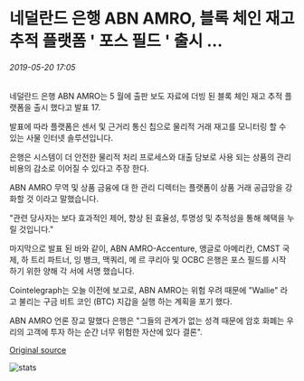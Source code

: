 # 네덜란드 은행 ABN AMRO, 블록 체인 재고 추적 플랫폼 ' 포스 필드 ' 출시 ...

###### 2019-05-20 17:05

네덜란드 은행 ABN AMRO는 5 월에 출판 보도 자료에 더빙 된 블록 체인 재고 추적 플랫폼을 출시 했다고 발표 17.

발표에 따라 플랫폼은 센서 및 근거리 통신 칩으로 물리적 거래 재고를 모니터링 할 수 있는 사물 인터넷 솔루션입니다.

은행은 시스템이 더 안전한 물리적 처리 프로세스와 대출 담보로 사용 되는 상품의 관리 비용의 감소로 이어질 수 있다고 주장 한다.

ABN AMRO 무역 및 상품 금융에 대 한 관리 디렉터는 플랫폼이 상품 거래 공급망을 강화할 것 이라고 말했습니다.

"관련 당사자는 보다 효과적인 제어, 향상 된 효율성, 투명성 및 추적성을 통해 혜택을 누릴 것입니다."

마지막으로 발표 된 바와 같이, ABN AMRO-Accenture, 앵글로 아메리칸, CMST 국제, 하 트리 파트너, 잉 뱅크, 맥쿼리, 메 르 쿠리아 및 OCBC 은행은 포스 필드를 시작 하기 위한 양해 각 서에 서명 했습니다.

Cointelegraph는 오늘 이전에 보고로, ABN AMRO는 위험 우려 때문에 "Wallie" 라고 불리는 구금 비트 코인 (BTC) 지갑을 실행 하는 계획을 포기 했다.

ABN AMRO 언론 장교 말했다 은행은 "그들의 관계가 없는 성격 때문에 암호 화폐는 우리의 고객에 투자 하는 순간 너무 위험한 자산에 있다 결론".

[Original source](https://cointelegraph.com/news/dutch-bank-abn-amro-launches-blockchain-inventory-tracking-platform-forcefield)

![stats](https://c.statcounter.com/11760860/0/a89fa40b/1/ "stats")
